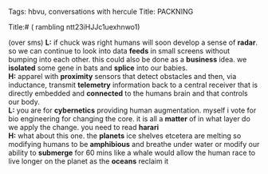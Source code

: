 Tags: hbvu, conversations with hercule
Title: PACKNING
  
Title:# ( rambling ntt23iHJJc1uexhnwo1)
  
(over sms)
**L:** if chuck was right humans will soon develop a sense of **radar**. so we can continue to look into data **feeds** in small screens without bumping into each other. this could also be done as a **business** idea. we **isolated** some gene in bats and **splice** into our babies.  
**H:** apparel with **proximity** sensors that detect obstacles and then, via inductance, transmit **telemetry** information back to a central receiver that is directly embedded and **connected** to the humans brain and that controls our body.  
**L:** you are for **cybernetics** providing human augmentation. myself i vote for bio engineering for changing the core. it is all a **matter** of in what layer do we apply the change. you need to read **harari  
H:** what about this one. the **planets** ice shelves etcetera are melting so modifying humans to be **amphibious** and breathe under water or modify our ability to **submerge** for 60 mins like a whale would allow the human race to live longer on the planet as the **oceans** reclaim it
